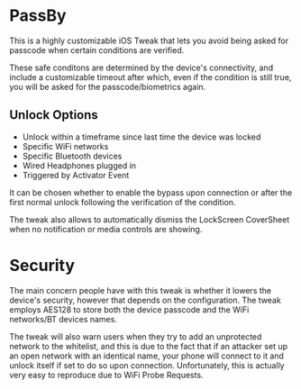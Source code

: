 # PassBy
This is a highly customizable iOS Tweak that lets you avoid being asked for passcode when certain conditions are verified.

These safe conditons are determined by the device's connectivity, and include a customizable timeout after which, even if the condition is still true, you will be asked for the passcode/biometrics again.
## Unlock Options
- Unlock within a timeframe since last time the device was locked
- Specific WiFi networks
- Specific Bluetooth devices
- Wired Headphones plugged in
- Triggered by Activator Event

It can be chosen whether to enable the bypass upon connection or after the first normal unlock following the verification of the condition.

The tweak also allows to automatically dismiss the LockScreen CoverSheet when no notification or media controls are showing.

# Security

The main concern people have with this tweak is whether it lowers the device's security, however that depends on the configuration.
The tweak employs AES128 to store both the device passcode and the WiFi networks/BT devices names.

The tweak will also warn users when they try to add an unprotected network to the whitelist, and this is due to the fact that if an attacker set up an open network with an identical name, your phone will connect to it and unlock itself if set to do so upon connection. 
Unfortunately, this is actually very easy to reproduce due to WiFi Probe Requests.

